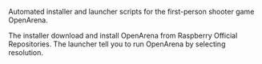 Automated installer and launcher scripts for the first-person shooter game OpenArena.

The installer download and install OpenArena from Raspberry Official Repositories.
The launcher tell you to run OpenArena by selecting resolution.
